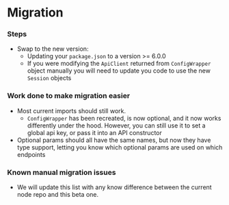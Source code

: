 # Migration

### Steps
- Swap to the new version:
  - Updating your `package.json` to a version >= 6.0.0
  - If you were modifying the `ApiClient` returned from `ConfigWrapper` object manually you will need to update you code
    to use the new `Session` objects


### Work done to make migration easier
 - Most current imports should still work. 
   - `ConfigWrapper` has been recreated, is now optional, and it now works differently under the hood. However, you can still use it to set a global api key, or pass it into an API constructor
 - Optional params should all have the same names, but now they have type support, letting you know which optional params are used on which endpoints

### Known manual migration issues
 - We will update this list with any know difference between the current node repo and this beta one.